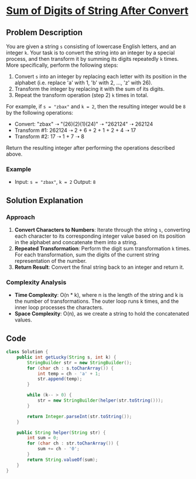 # [Sum of Digits of String After Convert](https://leetcode.com/problems/sum-of-digits-of-string-after-convert/description/?envType=daily-question&envId=2024-09-031945)

## Problem Description
You are given a string `s` consisting of lowercase English letters, and an integer `k`. Your task is to convert the string into an integer by a special process, and then transform it by summing its digits repeatedly `k` times. More specifically, perform the following steps:

1. Convert `s` into an integer by replacing each letter with its position in the alphabet (i.e. replace 'a' with 1, 'b' with 2, ..., 'z' with 26).
2. Transform the integer by replacing it with the sum of its digits.
3. Repeat the transform operation (step 2) `k` times in total.

For example, if `s = "zbax"` and `k = 2`, then the resulting integer would be `8` by the following operations:

- Convert: "zbax" ➝ "(26)(2)(1)(24)" ➝ "262124" ➝ 262124
- Transform #1: 262124 ➝ 2 + 6 + 2 + 1 + 2 + 4 ➝ 17
- Transform #2: 17 ➝ 1 + 7 ➝ 8

Return the resulting integer after performing the operations described above.

### Example
- Input: `s = "zbax"`, `k = 2`
  Output: `8`

## Solution Explanation

### Approach
1. **Convert Characters to Numbers**: Iterate through the string `s`, converting each character to its corresponding integer value based on its position in the alphabet and concatenate them into a string.
2. **Repeated Transformation**: Perform the digit sum transformation `k` times. For each transformation, sum the digits of the current string representation of the number.
3. **Return Result**: Convert the final string back to an integer and return it.

### Complexity Analysis
- **Time Complexity**: O(n * k), where n is the length of the string and k is the number of transformations. The outer loop runs k times, and the inner loop processes the characters.
- **Space Complexity**: O(n), as we create a string to hold the concatenated values.

## Code
```java
class Solution {
    public int getLucky(String s, int k) {
        StringBuilder str = new StringBuilder();
        for (char ch : s.toCharArray()) {
            int temp = ch - 'a' + 1;
            str.append(temp);
        }

        while (k-- > 0) {
            str = new StringBuilder(helper(str.toString()));
        }

        return Integer.parseInt(str.toString());
    }

    public String helper(String str) {
        int sum = 0;
        for (char ch : str.toCharArray()) {
            sum += ch - '0';
        }
        return String.valueOf(sum);
    }
}

